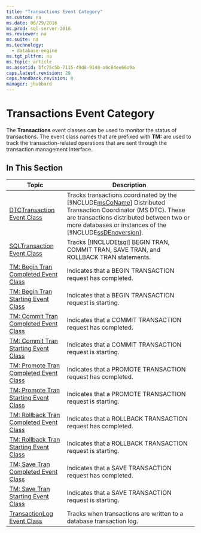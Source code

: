 ```yaml
---
title: "Transactions Event Category"
ms.custom: na
ms.date: 06/29/2016
ms.prod: sql-server-2016
ms.reviewer: na
ms.suite: na
ms.technology: 
  - database-engine
ms.tgt_pltfrm: na
ms.topic: article
ms.assetid: bfc75c5b-7115-49d8-9148-a0c84ee66a9a
caps.latest.revision: 29
caps.handback.revision: 0
manager: jhubbard
---
```

# Transactions Event Category
The **Transactions** event classes can be used to monitor the status of transactions. The event class names that are prefixed with **TM:** are used to track the transaction-related operations that are sent through the transaction management interface.  
  
## In This Section  
  
|Topic|Description|  
|-----------|-----------------|  
|[DTCTransaction Event Class](../../Topics/TopicNameNotContainA/DTCTransaction-Event-Class.md)|Tracks transactions coordinated by the [!INCLUDE[msCoName](../../Topics/TopicNameContainA/tokens/msCoName_md.md)] Distributed Transaction Coordinator (MS DTC). These are transactions distributed between two or more databases or instances of the [!INCLUDE[ssDEnoversion](../../Topics/TopicNameContainA/tokens/ssDEnoversion_md.md)].|  
|[SQLTransaction Event Class](../../Topics/TopicNameNotContainA/SQLTransaction-Event-Class.md)|Tracks [!INCLUDE[tsql](../../Topics/TopicNameContainA/tokens/tsql_md.md)] BEGIN TRAN, COMMIT TRAN, SAVE TRAN, and ROLLBACK TRAN statements.|  
|[TM: Begin Tran Completed Event Class](../Topic/TM:%20Begin%20Tran%20Completed%20Event%20Class.md)|Indicates that a BEGIN TRANSACTION request has completed.|  
|[TM: Begin Tran Starting Event Class](../Topic/TM:%20Begin%20Tran%20Starting%20Event%20Class.md)|Indicates that a BEGIN TRANSACTION request is starting.|  
|[TM: Commit Tran Completed Event Class](../Topic/TM:%20Commit%20Tran%20Completed%20Event%20Class.md)|Indicates that a COMMIT TRANSACTION request has completed.|  
|[TM: Commit Tran Starting Event Class](../Topic/TM:%20Commit%20Tran%20Starting%20Event%20Class.md)|Indicates that a COMMIT TRANSACTION request is starting.|  
|[TM: Promote Tran Completed Event Class](../Topic/TM:%20Promote%20Tran%20Completed%20Event%20Class.md)|Indicates that a PROMOTE TRANSACTION request has completed.|  
|[TM: Promote Tran Starting Event Class](../Topic/TM:%20Promote%20Tran%20Starting%20Event%20Class.md)|Indicates that a PROMOTE TRANSACTION request is starting.|  
|[TM: Rollback Tran Completed Event Class](../Topic/TM:%20Rollback%20Tran%20Completed%20Event%20Class.md)|Indicates that a ROLLBACK TRANSACTION request has completed.|  
|[TM: Rollback Tran Starting Event Class](../Topic/TM:%20Rollback%20Tran%20Starting%20Event%20Class.md)|Indicates that a ROLLBACK TRANSACTION request is starting.|  
|[TM: Save Tran Completed Event Class](../Topic/TM:%20Save%20Tran%20Completed%20Event%20Class.md)|Indicates that a SAVE TRANSACTION request has completed.|  
|[TM: Save Tran Starting Event Class](../Topic/TM:%20Save%20Tran%20Starting%20Event%20Class.md)|Indicates that a SAVE TRANSACTION request is starting.|  
|[TransactionLog Event Class](../../Topics/TopicNameNotContainA/TransactionLog-Event-Class.md)|Tracks when transactions are written to a database transaction log.|